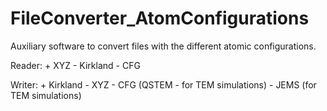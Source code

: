 # FileConverter_AtomConfigurations

Auxiliary software to convert files with the different atomic configurations.

Reader: + XYZ
		- Kirkland
		- CFG


Writer: + Kirkland
		- XYZ
		- CFG (QSTEM - for TEM simulations)
		- JEMS (for TEM simulations)